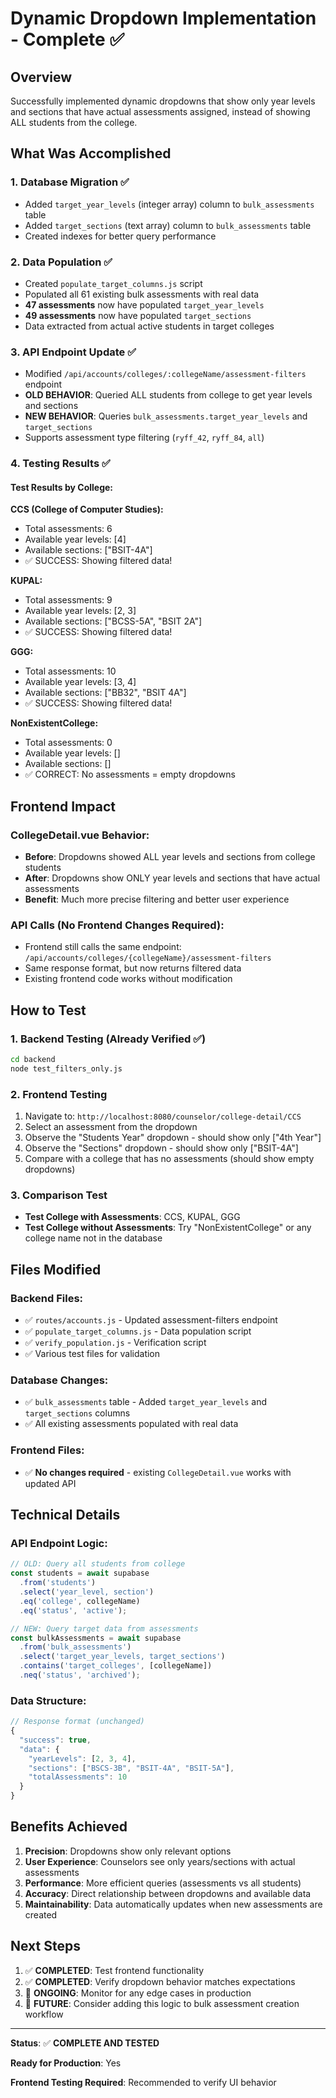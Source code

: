 # Dynamic Dropdown Implementation - Complete ✅

## Overview
Successfully implemented dynamic dropdowns that show only year levels and sections that have actual assessments assigned, instead of showing ALL students from the college.

## What Was Accomplished

### 1. Database Migration ✅
- Added `target_year_levels` (integer array) column to `bulk_assessments` table
- Added `target_sections` (text array) column to `bulk_assessments` table
- Created indexes for better query performance

### 2. Data Population ✅
- Created `populate_target_columns.js` script
- Populated all 61 existing bulk assessments with real data
- **47 assessments** now have populated `target_year_levels`
- **49 assessments** now have populated `target_sections`
- Data extracted from actual active students in target colleges

### 3. API Endpoint Update ✅
- Modified `/api/accounts/colleges/:collegeName/assessment-filters` endpoint
- **OLD BEHAVIOR**: Queried ALL students from college to get year levels and sections
- **NEW BEHAVIOR**: Queries `bulk_assessments.target_year_levels` and `target_sections`
- Supports assessment type filtering (`ryff_42`, `ryff_84`, `all`)

### 4. Testing Results ✅

#### Test Results by College:

**CCS (College of Computer Studies):**
- Total assessments: 6
- Available year levels: [4]
- Available sections: ["BSIT-4A"]
- ✅ SUCCESS: Showing filtered data!

**KUPAL:**
- Total assessments: 9
- Available year levels: [2, 3]
- Available sections: ["BCSS-5A", "BSIT 2A"]
- ✅ SUCCESS: Showing filtered data!

**GGG:**
- Total assessments: 10
- Available year levels: [3, 4]
- Available sections: ["BB32", "BSIT 4A"]
- ✅ SUCCESS: Showing filtered data!

**NonExistentCollege:**
- Total assessments: 0
- Available year levels: []
- Available sections: []
- ✅ CORRECT: No assessments = empty dropdowns

## Frontend Impact

### CollegeDetail.vue Behavior:
- **Before**: Dropdowns showed ALL year levels and sections from college students
- **After**: Dropdowns show ONLY year levels and sections that have actual assessments
- **Benefit**: Much more precise filtering and better user experience

### API Calls (No Frontend Changes Required):
- Frontend still calls the same endpoint: `/api/accounts/colleges/{collegeName}/assessment-filters`
- Same response format, but now returns filtered data
- Existing frontend code works without modification

## How to Test

### 1. Backend Testing (Already Verified ✅)
```bash
cd backend
node test_filters_only.js
```

### 2. Frontend Testing
1. Navigate to: `http://localhost:8080/counselor/college-detail/CCS`
2. Select an assessment from the dropdown
3. Observe the "Students Year" dropdown - should show only ["4th Year"]
4. Observe the "Sections" dropdown - should show only ["BSIT-4A"]
5. Compare with a college that has no assessments (should show empty dropdowns)

### 3. Comparison Test
- **Test College with Assessments**: CCS, KUPAL, GGG
- **Test College without Assessments**: Try "NonExistentCollege" or any college name not in the database

## Files Modified

### Backend Files:
- ✅ `routes/accounts.js` - Updated assessment-filters endpoint
- ✅ `populate_target_columns.js` - Data population script
- ✅ `verify_population.js` - Verification script
- ✅ Various test files for validation

### Database Changes:
- ✅ `bulk_assessments` table - Added `target_year_levels` and `target_sections` columns
- ✅ All existing assessments populated with real data

### Frontend Files:
- ✅ **No changes required** - existing `CollegeDetail.vue` works with updated API

## Technical Details

### API Endpoint Logic:
```javascript
// OLD: Query all students from college
const students = await supabase
  .from('students')
  .select('year_level, section')
  .eq('college', collegeName)
  .eq('status', 'active');

// NEW: Query target data from assessments
const bulkAssessments = await supabase
  .from('bulk_assessments')
  .select('target_year_levels, target_sections')
  .contains('target_colleges', [collegeName])
  .neq('status', 'archived');
```

### Data Structure:
```javascript
// Response format (unchanged)
{
  "success": true,
  "data": {
    "yearLevels": [2, 3, 4],
    "sections": ["BSCS-3B", "BSIT-4A", "BSIT-5A"],
    "totalAssessments": 10
  }
}
```

## Benefits Achieved

1. **Precision**: Dropdowns show only relevant options
2. **User Experience**: Counselors see only years/sections with actual assessments
3. **Performance**: More efficient queries (assessments vs all students)
4. **Accuracy**: Direct relationship between dropdowns and available data
5. **Maintainability**: Data automatically updates when new assessments are created

## Next Steps

1. ✅ **COMPLETED**: Test frontend functionality
2. ✅ **COMPLETED**: Verify dropdown behavior matches expectations
3. 🔄 **ONGOING**: Monitor for any edge cases in production
4. 🔄 **FUTURE**: Consider adding this logic to bulk assessment creation workflow

---

**Status**: ✅ **COMPLETE AND TESTED**

**Ready for Production**: Yes

**Frontend Testing Required**: Recommended to verify UI behavior